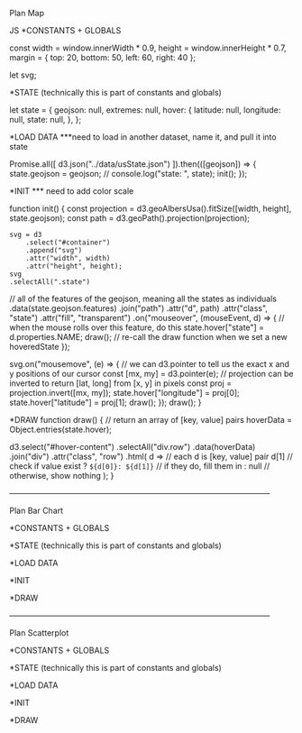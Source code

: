 Plan Map

JS
*CONSTANTS + GLOBALS

 const width = window.innerWidth * 0.9,
 height = window.innerHeight * 0.7,
 margin = { top: 20, bottom: 50, left: 60, right: 40 };

 let svg;

*STATE (technically this is part of constants and globals)

let state = {
 geojson: null,
 extremes: null,
 hover: {
   latitude: null,
   longitude: null,
   state: null,
 },
};


*LOAD DATA
***need to load in another dataset, name it, and pull it into state

Promise.all([
 d3.json("../data/usState.json")
]).then(([geojson]) => {
 state.geojson = geojson;
 // console.log("state: ", state);
 init();
});

*INIT
*** need to add color scale

function init() {
    const projection = d3.geoAlbersUsa().fitSize([width, height], state.geojson);
    const path = d3.geoPath().projection(projection);

    svg = d3
        .select("#container")
        .append("svg")
        .attr("width", width)
        .attr("height", height);
    svg
    .selectAll(".state")
   // all of the features of the geojson, meaning all the states as individuals
   .data(state.geojson.features)
   .join("path")
   .attr("d", path)
   .attr("class", "state")
   .attr("fill", "transparent")
   .on("mouseover", (mouseEvent, d) => {
     // when the mouse rolls over this feature, do this
     state.hover["state"] = d.properties.NAME;
     draw(); // re-call the draw function when we set a new hoveredState
   });

   svg.on("mousemove", (e) => {
   // we can d3.pointer to tell us the exact x and y positions of our cursor
   const [mx, my] = d3.pointer(e);
   // projection can be inverted to return [lat, long] from [x, y] in pixels
   const proj = projection.invert([mx, my]);
   state.hover["longitude"] = proj[0];
   state.hover["latitude"] = proj[1];
   draw();
 });
    draw(); 
}

*DRAW
function draw() {
 // return an array of [key, value] pairs
 hoverData = Object.entries(state.hover);

  d3.select("#hover-content")
    .selectAll("div.row")
    .data(hoverData)
    .join("div")
    .attr("class", "row")
    .html(
      d =>
        // each d is [key, value] pair
        d[1] // check if value exist
          ? `${d[0]}: ${d[1]}` // if they do, fill them in
          : null // otherwise, show nothing
    );
}

—————————————————————————————————  



Plan Bar Chart

*CONSTANTS + GLOBALS


*STATE (technically this is part of constants and globals)


*LOAD DATA


*INIT


*DRAW

————————————————————————————————— 




Plan Scatterplot

*CONSTANTS + GLOBALS


*STATE (technically this is part of constants and globals)


*LOAD DATA


*INIT


*DRAW
